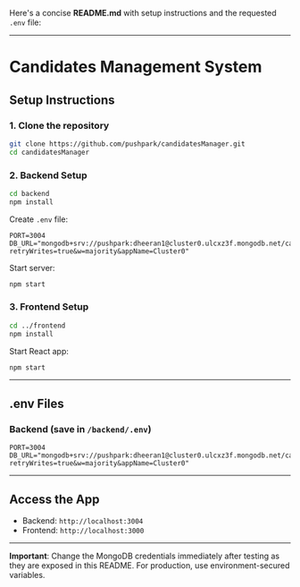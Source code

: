Here's a concise **README.md** with setup instructions and the requested `.env` file:

---

# Candidates Management System

## Setup Instructions

### 1. Clone the repository
```bash
git clone https://github.com/pushpark/candidatesManager.git
cd candidatesManager
```

### 2. Backend Setup
```bash
cd backend
npm install
```

Create `.env` file:
```env
PORT=3004
DB_URL="mongodb+srv://pushpark:dheeran1@cluster0.ulcxz3f.mongodb.net/candidatesdb?retryWrites=true&w=majority&appName=Cluster0"
```

Start server:
```bash
npm start
```

### 3. Frontend Setup
```bash
cd ../frontend
npm install
```

Start React app:
```bash
npm start
```

---

## .env Files

### Backend (save in `/backend/.env`)
```env
PORT=3004
DB_URL="mongodb+srv://pushpark:dheeran1@cluster0.ulcxz3f.mongodb.net/candidatesdb?retryWrites=true&w=majority&appName=Cluster0"
```

---

## Access the App
- Backend: `http://localhost:3004`
- Frontend: `http://localhost:3000`

---

**Important**: Change the MongoDB credentials immediately after testing as they are exposed in this README. For production, use environment-secured variables.
